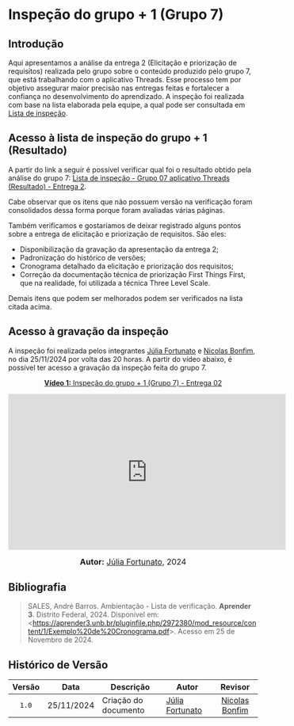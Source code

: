 # Inspeção do grupo + 1 (Grupo 7)

## Introdução

Aqui apresentamos a análise da entrega 2 (Elicitação e priorização de requisitos) realizada pelo grupo sobre o conteúdo produzido pelo grupo 7, que está trabalhando com o aplicativo Threads. Esse processo tem por objetivo assegurar maior precisão nas entregas feitas e fortalecer a confiança no desenvolvimento do aprendizado. A inspeção foi realizada com base na lista elaborada pela equipe, a qual pode ser consultada em [Lista de inspeção](listainspecao.md).

## Acesso à lista de inspeção do grupo + 1 (Resultado)

A partir do link a seguir é possível verificar qual foi o resultado obtido pela análise do grupo 7: [Lista de inspeção - Grupo 07 aplicativo Threads (Resultado) - Entrega 2](ListaEntrega2Grupo+1.pdf).

Cabe observar que os itens que não possuem versão na verificação foram consolidados dessa forma porque foram avaliadas várias páginas.

Também verificamos e gostaríamos de deixar registrado alguns pontos sobre a entrega de elicitação e priorização de requisitos. São eles:

- Disponibilização da gravação da apresentação da entrega 2;
- Padronização do histórico de versões;
- Cronograma detalhado da elicitação e priorização dos requisitos;
- Correção da documentação técnica de priorização First Things First, que na realidade, foi utilizada a técnica Three Level Scale.

Demais itens que podem ser melhorados podem ser verificados na lista citada acima.

## Acesso à gravação da inspeção

A inspeção foi realizada pelos integrantes [Júlia Fortunato](https://github.com/julia-fortunato) e [Nicolas Bonfim](https://github.com/nickgehjk), no dia 25/11/2024 por volta das 20 horas. A partir do vídeo abaixo, é possível ter acesso a gravação da inspeção feita do grupo 7.

<div align="center">

<p style="text-align: center"><a href="https://youtu.be/pOpUVCuAC68?si=SBvZWaEsoV74xlis" target="blanket"><b>Vídeo 1:</b> Inspeção do grupo + 1 (Grupo 7) - Entrega 02</a></p>

<iframe width="560" height="315" src="https://www.youtube.com/embed/pOpUVCuAC68?si=SBvZWaEsoV74xlis" title="Verificação  grupo + 1" frameborder="0" allow="accelerometer; autoplay; clipboard-write; encrypted-media; gyroscope; picture-in-picture; web-share" allowfullscreen></iframe>

<font size="3"><p style="text-align: center"><b>Autor:</b> <a href="https://github.com/mauricio-araujoo">Júlia Fortunato</a>, 2024</p></font>

</div >

## Bibliografia

> SALES, André Barros. Ambientação - Lista de verificação. **Aprender 3**. Distrito Federal, 2024. Disponível em: <<https://aprender3.unb.br/pluginfile.php/2972380/mod_resource/content/1/Exemplo%20de%20Cronograma.pdf>>. Acesso em 25 de Novembro de 2024.

## Histórico de Versão

| Versão | Data       | Descrição                            | Autor                                                        |                         Revisor                         |
| :----: | ---------- | ------------------------------------ | ------------------------------------------------------------ | :-----------------------------------------------------: |
| `1.0`  | 25/11/2024 | Criação do documento                 | [Júlia Fortunato](https://github.com/julia-fortunato)<br> | [Nicolas Bonfim](https://github.com/nickgehjk) |
